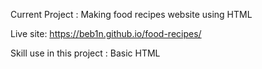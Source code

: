 Current Project : Making food recipes website using HTML

Live site: https://beb1n.github.io/food-recipes/

Skill use in this project : Basic HTML
